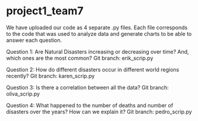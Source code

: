# project1_team7
We have uploaded our code as 4 separate .py files. Each file corresponds to the code that was used to analyze data and generate charts to be able to answer each question.

Question 1: Are Natural Disasters increasing or  decreasing over time? And, which ones are the most common? Git branch: erik_scrip.py

Question 2: How do different disasters occur in different world regions recently? Git branch: karen_scrip.py

Question 3: Is there a correlation between all the data? Git branch: oliva_scrip.py

Question 4: What happened to the number of deaths and number of disasters over the years? How can we explain it? Git branch: pedro_scrip.py
